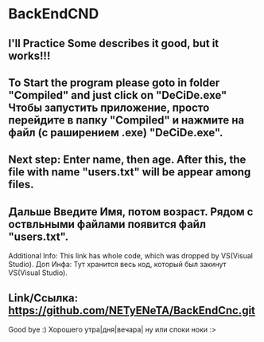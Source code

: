 # BackEndCND
I'll Practice
Some describes it good, but it works!!!
----------------------------------------------------------------
To Start the program please goto in folder "Compiled" and just click on "DeCiDe.exe"
Чтобы запустить приложение, просто перейдите в папку "Compiled" и нажмите на файл (с раширением .exe) "DeCiDe.exe".
----------------------------------------------------------------
Next step: Enter name, then age.
After this, the file with name "users.txt" will be appear among files.
----------------------------------------------------------------
Дальше Введите Имя, потом возраст.
Рядом с оствльными файлами появится файл "users.txt".
----------------------------------------------------------------
Additional Info:
This link has whole code, which was dropped by VS(Visual Studio).
Доп Инфа:
Тут хранится весь код, который был закинут VS(Visual Studio).

Link/Ссылка: https://github.com/NETyENeTA/BackEndCnc.git
---------------------------------------------------------------
Good bye :)
Хорошего утра|дня|вечара| ну или споки ноки :>
